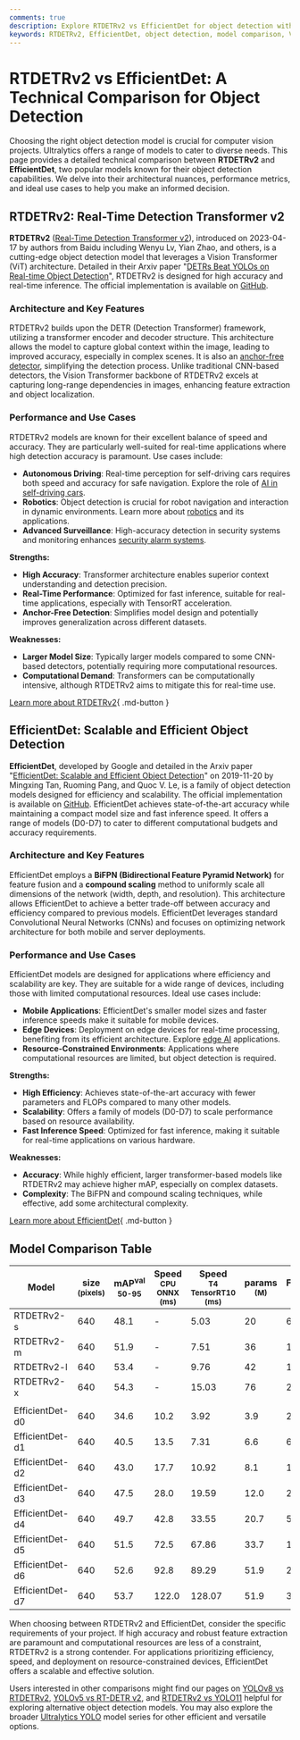 ```yaml
---
comments: true
description: Explore RTDETRv2 vs EfficientDet for object detection with insights on architecture, performance, and use cases. Make an informed choice for your projects.
keywords: RTDETRv2, EfficientDet, object detection, model comparison, Vision Transformer, BiFPN, computer vision, real-time detection, efficient models, Ultralytics
---
```


# RTDETRv2 vs EfficientDet: A Technical Comparison for Object Detection

Choosing the right object detection model is crucial for computer vision projects. Ultralytics offers a range of models to cater to diverse needs. This page provides a detailed technical comparison between **RTDETRv2** and **EfficientDet**, two popular models known for their object detection capabilities. We delve into their architectural nuances, performance metrics, and ideal use cases to help you make an informed decision.

<script async src="https://cdn.jsdelivr.net/npm/chart.js"></script>
<script defer src="../../javascript/benchmark.js"></script>

<canvas id="modelComparisonChart" width="1024" height="400" active-models='["RTDETRv2", "EfficientDet"]'></canvas>

## RTDETRv2: Real-Time Detection Transformer v2

**RTDETRv2** ([Real-Time Detection Transformer v2](https://github.com/lyuwenyu/RT-DETR/tree/main/rtdetrv2_pytorch#readme)), introduced on 2023-04-17 by authors from Baidu including Wenyu Lv, Yian Zhao, and others, is a cutting-edge object detection model that leverages a Vision Transformer (ViT) architecture. Detailed in their Arxiv paper "[DETRs Beat YOLOs on Real-time Object Detection](https://arxiv.org/abs/2304.08069)", RTDETRv2 is designed for high accuracy and real-time inference. The official implementation is available on [GitHub](https://github.com/lyuwenyu/RT-DETR/tree/main/rtdetrv2_pytorch).

### Architecture and Key Features

RTDETRv2 builds upon the DETR (Detection Transformer) framework, utilizing a transformer encoder and decoder structure. This architecture allows the model to capture global context within the image, leading to improved accuracy, especially in complex scenes. It is also an [anchor-free detector](https://www.ultralytics.com/glossary/anchor-free-detectors), simplifying the detection process. Unlike traditional CNN-based detectors, the Vision Transformer backbone of RTDETRv2 excels at capturing long-range dependencies in images, enhancing feature extraction and object localization.

### Performance and Use Cases

RTDETRv2 models are known for their excellent balance of speed and accuracy. They are particularly well-suited for real-time applications where high detection accuracy is paramount. Use cases include:

- **Autonomous Driving**: Real-time perception for self-driving cars requires both speed and accuracy for safe navigation. Explore the role of [AI in self-driving cars](https://www.ultralytics.com/solutions/ai-in-self-driving).
- **Robotics**: Object detection is crucial for robot navigation and interaction in dynamic environments. Learn more about [robotics](https://www.ultralytics.com/glossary/robotics) and its applications.
- **Advanced Surveillance**: High-accuracy detection in security systems and monitoring enhances [security alarm systems](https://docs.ultralytics.com/guides/security-alarm-system/).

**Strengths:**

- **High Accuracy**: Transformer architecture enables superior context understanding and detection precision.
- **Real-Time Performance**: Optimized for fast inference, suitable for real-time applications, especially with TensorRT acceleration.
- **Anchor-Free Detection**: Simplifies model design and potentially improves generalization across different datasets.

**Weaknesses:**

- **Larger Model Size**: Typically larger models compared to some CNN-based detectors, potentially requiring more computational resources.
- **Computational Demand**: Transformers can be computationally intensive, although RTDETRv2 aims to mitigate this for real-time use.

[Learn more about RTDETRv2](https://docs.ultralytics.com/models/rtdetr/){ .md-button }

## EfficientDet: Scalable and Efficient Object Detection

**EfficientDet**, developed by Google and detailed in the Arxiv paper "[EfficientDet: Scalable and Efficient Object Detection](https://arxiv.org/abs/1911.09070)" on 2019-11-20 by Mingxing Tan, Ruoming Pang, and Quoc V. Le, is a family of object detection models designed for efficiency and scalability. The official implementation is available on [GitHub](https://github.com/google/automl/tree/master/efficientdet). EfficientDet achieves state-of-the-art accuracy while maintaining a compact model size and fast inference speed. It offers a range of models (D0-D7) to cater to different computational budgets and accuracy requirements.

### Architecture and Key Features

EfficientDet employs a **BiFPN (Bidirectional Feature Pyramid Network)** for feature fusion and a **compound scaling** method to uniformly scale all dimensions of the network (width, depth, and resolution). This architecture allows EfficientDet to achieve a better trade-off between accuracy and efficiency compared to previous models. EfficientDet leverages standard Convolutional Neural Networks (CNNs) and focuses on optimizing network architecture for both mobile and server deployments.

### Performance and Use Cases

EfficientDet models are designed for applications where efficiency and scalability are key. They are suitable for a wide range of devices, including those with limited computational resources. Ideal use cases include:

- **Mobile Applications**: EfficientDet's smaller model sizes and faster inference speeds make it suitable for mobile devices.
- **Edge Devices**: Deployment on edge devices for real-time processing, benefiting from its efficient architecture. Explore [edge AI](https://www.ultralytics.com/glossary/edge-ai) applications.
- **Resource-Constrained Environments**: Applications where computational resources are limited, but object detection is required.

**Strengths:**

- **High Efficiency**: Achieves state-of-the-art accuracy with fewer parameters and FLOPs compared to many other models.
- **Scalability**: Offers a family of models (D0-D7) to scale performance based on resource availability.
- **Fast Inference Speed**: Optimized for fast inference, making it suitable for real-time applications on various hardware.

**Weaknesses:**

- **Accuracy**: While highly efficient, larger transformer-based models like RTDETRv2 may achieve higher mAP, especially on complex datasets.
- **Complexity**: The BiFPN and compound scaling techniques, while effective, add some architectural complexity.

[Learn more about EfficientDet](https://github.com/google/automl/tree/master/efficientdet#readme){ .md-button }

## Model Comparison Table

| Model           | size<br><sup>(pixels) | mAP<sup>val<br>50-95 | Speed<br><sup>CPU ONNX<br>(ms) | Speed<br><sup>T4 TensorRT10<br>(ms) | params<br><sup>(M) | FLOPs<br><sup>(B) |
|-----------------|-----------------------|----------------------|--------------------------------|-------------------------------------|--------------------|-------------------|
| RTDETRv2-s      | 640                   | 48.1                 | -                              | 5.03                                | 20                 | 60                |
| RTDETRv2-m      | 640                   | 51.9                 | -                              | 7.51                                | 36                 | 100               |
| RTDETRv2-l      | 640                   | 53.4                 | -                              | 9.76                                | 42                 | 136               |
| RTDETRv2-x      | 640                   | 54.3                 | -                              | 15.03                               | 76                 | 259               |
|                 |                       |                      |                                |                                     |                    |                   |
| EfficientDet-d0 | 640                   | 34.6                 | 10.2                           | 3.92                                | 3.9                | 2.54              |
| EfficientDet-d1 | 640                   | 40.5                 | 13.5                           | 7.31                                | 6.6                | 6.1               |
| EfficientDet-d2 | 640                   | 43.0                 | 17.7                           | 10.92                               | 8.1                | 11.0              |
| EfficientDet-d3 | 640                   | 47.5                 | 28.0                           | 19.59                               | 12.0               | 24.9              |
| EfficientDet-d4 | 640                   | 49.7                 | 42.8                           | 33.55                               | 20.7               | 55.2              |
| EfficientDet-d5 | 640                   | 51.5                 | 72.5                           | 67.86                               | 33.7               | 130.0             |
| EfficientDet-d6 | 640                   | 52.6                 | 92.8                           | 89.29                               | 51.9               | 226.0             |
| EfficientDet-d7 | 640                   | 53.7                 | 122.0                          | 128.07                              | 51.9               | 325.0             |

When choosing between RTDETRv2 and EfficientDet, consider the specific requirements of your project. If high accuracy and robust feature extraction are paramount and computational resources are less of a constraint, RTDETRv2 is a strong contender. For applications prioritizing efficiency, speed, and deployment on resource-constrained devices, EfficientDet offers a scalable and effective solution.

Users interested in other comparisons might find our pages on [YOLOv8 vs RTDETRv2](https://docs.ultralytics.com/compare/yolov8-vs-rtdetr/), [YOLOv5 vs RT-DETR v2](https://docs.ultralytics.com/compare/yolov5-vs-rtdetr/), and [RTDETRv2 vs YOLO11](https://docs.ultralytics.com/compare/rtdetr-vs-yolo11/) helpful for exploring alternative object detection models. You may also explore the broader [Ultralytics YOLO](https://www.ultralytics.com/yolo) model series for other efficient and versatile options.
